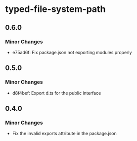 # typed-file-system-path

## 0.6.0

### Minor Changes

- e75ad6f: Fix package.json not exporting modules properly

## 0.5.0

### Minor Changes

- d8f4bef: Export d.ts for the public interface

## 0.4.0

### Minor Changes

- Fix the invalid exports attribute in the package.json

